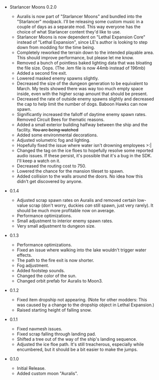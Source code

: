 - Starlancer Moons 0.2.0
  - Auralis is now part of "Starlancer Moons" and bundled into the "Starlancer" modpack. I'll be releasing some custom music in a couple of days as a separate mod. This way everyone has the choice of what Starlancer content they'd like to use.
  - Starlancer Moons is now dependent on "Lethal Expansion Core" instead of "Lethal Expansion", since LE's author is looking to step down from modding for the time being.
  - Completely reworked the terrain down to the intended playable area. This should improve performance, but please let me know.
  - Removed a bunch of pointless baked lighting data that was bloating the file size. Oops. (The .lem file is now 44mb instead of 196mb)
  - Added a second fire exit.
  - Lowered masked enemy spawns slightly.
  - Decreased the size of the dungeon generation to be equivalent to March. My tests showed there was way too much empty space inside, even with the higher scrap amount that should be present.
  - Decreased the rate of outside enemy spawns slightly and decreased the cap to help limit the number of dogs. Baboon Hawks can now spawn.
  - Significantly increased the falloff of daytime enemy spawn rates. Removed Circuit Bees for thematic reasons.
  - Added a small exterior building halfway between the ship and the facility. ~~You are being watched~~
  - Added some environmental decorations.
  - Adjusted volumetric fog and lighting.
  - Hopefully fixed the issue where water isn't drowning employees >:|
  - Changed the tag on the ice floes to hopefully resolve some reported audio issues. If these persist, it's possible that it's a bug in the SDK. I'll keep a watch on it.
  - Decreased the routing cost to 750.
  - Lowered the chance for the mansion tileset to spawn.
  - Added collision to the walls around the doors. No idea how this didn't get discovered by anyone.

- 0.1.4
  - Adjusted scrap spawn rates on Auralis and removed certain low-value scrap (don't worry, duckies _can_ still spawn, just very rarely). It should be much more profitable now on average.
  - Performance optimizations.
  - Small adjustment to interior enemy spawn rates.
  - Very small adjustment to dungeon size.

- 0.1.3
  - Performance optimizations.
  - Fixed an issue where walking into the lake wouldn't trigger water effects.
  - The path to the fire exit is now shorter.
  - Fog adjustment.
  - Added footstep sounds.
  - Changed the color of the sun.
  - Changed orbit prefab for Auralis to Moon3.

- 0.1.2
  - Fixed item dropship not appearing. (Note for other modders: This was caused by a change to the dropship object in Lethal Expansion.)
  - Raised starting height of falling snow.

- 0.1.1
  - Fixed navmesh issues.
  - Fixed scrap falling through landing pad.
  - Shifted a tree out of the way of the ship's landing sequence.
  - Adjusted the ice floe path. It's still treacherous, especially while encumbered, but it should be a bit easier to make the jumps.

- 0.1.0  
  - Initial Release.
  - Added custom moon "Auralis".